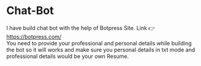 # Chat-Bot
I have build chat bot with the help of Botpress Site.
Link 👉 https://botpress.com/
<br>
You need to provide your professional and personal details while building the bot so it will works and make sure you personal details in txt mode and professional details would be your own Resume.
